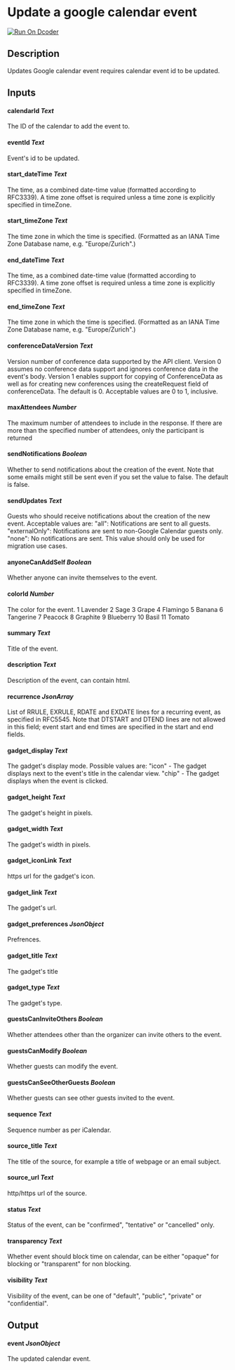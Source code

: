 # Update a google calendar event
[![Run On Dcoder](https://static-content.dcoder.tech/dcoder-assets/run-on-dcoder.svg)](https://code.dcoder.tech/files/project/6091a742d989b1834cc6bbc6)

## Description
Updates Google calendar event requires calendar event id to be updated.

## Inputs
#### **calendarId**  *Text*
The ID of the calendar to add the event to.
#### **eventId**  *Text*
Event's id to be updated.
#### **start_dateTime**  *Text*
The time, as a combined date-time value (formatted according to RFC3339). A time zone offset is required unless a time zone is explicitly specified in timeZone.
#### **start_timeZone**  *Text*
The time zone in which the time is specified. (Formatted as an IANA Time Zone Database name, e.g. "Europe/Zurich".)
#### **end_dateTime**  *Text*
The time, as a combined date-time value (formatted according to RFC3339). A time zone offset is required unless a time zone is explicitly specified in timeZone.
#### **end_timeZone**  *Text*
The time zone in which the time is specified. (Formatted as an IANA Time Zone Database name, e.g. "Europe/Zurich".)
#### **conferenceDataVersion**  *Text*
Version number of conference data supported by the API client. Version 0 assumes no conference data support and ignores conference data in the event's body. Version 1 enables support for copying of ConferenceData as well as for creating new conferences using the createRequest field of conferenceData. The default is 0. Acceptable values are 0 to 1, inclusive.
#### **maxAttendees**  *Number*
The maximum number of attendees to include in the response. If there are more than the specified number of attendees, only the participant is returned
#### **sendNotifications**  *Boolean*
Whether to send notifications about the creation of the event. Note that some emails might still be sent even if you set the value to false. The default is false.
#### **sendUpdates**  *Text*
Guests who should receive notifications about the creation of the new event.
Acceptable values are:
"all": Notifications are sent to all guests.
"externalOnly": Notifications are sent to non-Google Calendar guests only.
"none": No notifications are sent. This value should only be used for migration use cases.
#### **anyoneCanAddSelf**  *Boolean*
Whether anyone can invite themselves to the event.
#### **colorId**  *Number*
The color for the event.
1	Lavender
2	Sage
3	Grape
4	Flamingo
5	Banana
6	Tangerine
7	Peacock
8	Graphite
9	Blueberry
10	Basil
11	Tomato
#### **summary**  *Text*
Title of the event.
#### **description**  *Text*
Description of the event, can contain html.
#### **recurrence**  *JsonArray*
List of RRULE, EXRULE, RDATE and EXDATE lines for a recurring event, as specified in RFC5545. Note that DTSTART and DTEND lines are not allowed in this field; event start and end times are specified in the start and end fields.
#### **gadget_display**  *Text*
The gadget's display mode. Possible values are:
"icon" - The gadget displays next to the event's title in the calendar view.
"chip" - The gadget displays when the event is clicked.
#### **gadget_height**  *Text*
The gadget's height in pixels.
#### **gadget_width**  *Text*
The gadget's width in pixels.
#### **gadget_iconLink**  *Text*
https url for the gadget's icon.
#### **gadget_link**  *Text*
The gadget's url.
#### **gadget_preferences**  *JsonObject*
Prefrences.
#### **gadget_title**  *Text*
The gadget's title
#### **gadget_type**  *Text*
The gadget's type.
#### **guestsCanInviteOthers**  *Boolean*
Whether attendees other than the organizer can invite others to the event.
#### **guestsCanModify**  *Boolean*
Whether guests can modify the event.
#### **guestsCanSeeOtherGuests**  *Boolean*
Whether guests can see other guests invited to the event.
#### **sequence**  *Text*
Sequence number as per iCalendar.
#### **source_title**  *Text*
The title of the source, for example a title of webpage or an email subject.
#### **source_url**  *Text*
http/https url of the source.
#### **status**  *Text*
Status of the event, can be "confirmed", "tentative" or "cancelled" only.
#### **transparency**  *Text*
Whether event should block time on calendar, can be either "opaque" for blocking or "transparent" for non blocking.
#### **visibility**  *Text*
Visibility of the event, can be one of "default", "public", "private" or "confidential".

## Output
#### **event**  *JsonObject*
The updated calendar event.

